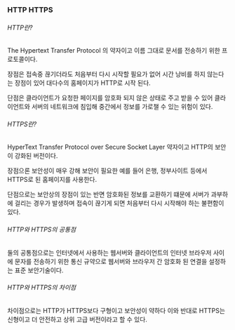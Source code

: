 ### HTTP HTTPS

###### HTTP란?
The Hypertext Transfer Protocol 의 약자이고 이름 그대로 문서를 전송하기 위한 프로토콜이다. 

장점은 접속중 끊기더라도 처음부터 다시 시작할 필요가 없어 시간 낭비를 하지 않는다는 장점이 있어 대다수의 홈페이지가 HTTP로 시작 된다.

단점은 클라이언트가 요청한 페이지를 암호화 되지 않은 상태로 주고 받을 수 있어 클라이언트와 서버의 네트워크에 침입해 중간에서 정보를 가로챌 수 있는 위험이 있다.

###### HTTPS란?
 HyperText Transfer Protocol over Secure Socket Layer 약자이고 HTTP의 보안이 강화된 버전이다. 
 
 장점으론 보안성이 매우 강해 보안이 필요한 예를 들어 은행, 정부사이트 등에서 HTTPS로 된 홈페이지를 사용한다.

단점으로는 보안상의 장점이 있는 반면 암호화된 정보를 교환하기 떄문에 서버가 과부하에 걸리는 경우가 발생하며 접속이 끊기게 되면 처음부터 다시 시작해야 하는 불편함이 있다.


###### HTTP와 HTTPS의 공통점


둘의 공통점으로는 인터넷에서 사용하는 웹서버와 클라이언트의 인터넷 브라우저 사이에 문자를 전송하기 위한 통신 규약으로 
웹서버와 브라우저 간 암호화 된 연결을 설정하는 표준 보안기술이다.

###### HTTP와 HTTPS의 차이점


차이점으로는 HTTP가 HTTPS보다 구형이고 보안성이 약하다 이와 반대로 HTTPS는 신형이고 더 안전하고 상위 고급 버전이라고 할 수 있다.

